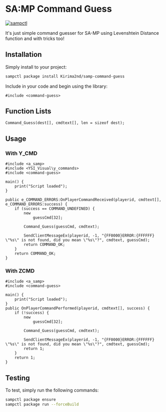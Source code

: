 # SA:MP Command Guess

[![sampctl](https://img.shields.io/badge/sampctl-command--guess-2f2f2f.svg?style=for-the-badge)](https://github.com/Kirima2nd/samp-command-guess)

It's just simple command guesser for SA-MP using Levenshtein Distance function
and with tricks too!

## Installation

Simply install to your project:

```bash
sampctl package install Kirima2nd/samp-command-guess
```

Include in your code and begin using the library:

```pawn
#include <command-guess>
```

## Function Lists

```pawn
Command_Guess(dest[], cmdtext[], len = sizeof dest);
```

## Usage

### With Y_CMD
```pawn
#include <a_samp>
#include <YSI_Visual\y_commands>
#include <command-guess>

main() {
    print("Script loaded");
}

public e_COMMAND_ERRORS:OnPlayerCommandReceived(playerid, cmdtext[], e_COMMAND_ERRORS:success) {
	if (success == COMMAND_UNDEFINED) {
		new 
			guessCmd[32];
		
		Command_Guess(guessCmd, cmdtext);

		SendClientMessageEx(playerid, -1, "{FF0000}ERROR:{FFFFFF} \"%s\" is not found, did you mean \"%s\"?", cmdtext, guessCmd);
		return COMMAND_OK;
	}
	return COMMAND_OK;
}
```

### With ZCMD
```pawn
#include <a_samp>
#include <command-guess>

main() {
    print("Script loaded");
}
public OnPlayerCommandPerformed(playerid, cmdtext[], success) {
	if (!success) {
		new 
			guessCmd[32];
		
		Command_Guess(guessCmd, cmdtext);

		SendClientMessageEx(playerid, -1, "{FF0000}ERROR:{FFFFFF} \"%s\" is not found, did you mean \"%s\"?", cmdtext, guessCmd);
		return 1;
	}
	return 1;
}
```

## Testing

To test, simply run the following commands:

```bash
sampctl package ensure
sampctl package run --forceBuild
```
